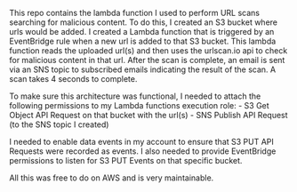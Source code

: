 This repo contains the lambda function I used to perform URL scans searching for malicious content.
To do this, I created an S3 bucket where urls would be added.
I created a Lambda function that is triggered by an EventBridge rule when a new url is added to that S3 bucket.
This lambda function reads the uploaded url(s) and then uses the urlscan.io api to check for malicious content in that url.
After the scan is complete, an email is sent via an SNS topic to subscribed emails indicating the result of the scan.
A scan takes 4 seconds to complete.

To make sure this architecture was functional, I needed to attach the following permissions to my Lambda functions execution role:
    - S3 Get Object API Request on that bucket with the url(s)
    - SNS Publish API Request (to the SNS topic I created)

I needed to enable data events in my account to ensure that S3 PUT API Requests were recorded as events.
I also needed to provide EventBridge permissions to listen for S3 PUT Events on that specific bucket.

All this was free to do on AWS and is very maintainable.